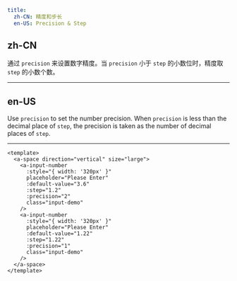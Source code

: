 ```yaml
title:
  zh-CN: 精度和步长
  en-US: Precision & Step
```

## zh-CN

通过 `precision` 来设置数字精度。当 `precision` 小于 `step` 的小数位时，精度取 `step` 的小数个数。

---

## en-US

Use `precision` to set the number precision. When `precision` is less than the decimal place of `step`, the precision is taken as the number of decimal places of `step`.

---

```vue
<template>
  <a-space direction="vertical" size="large">
    <a-input-number
      :style="{ width: '320px' }"
      placeholder="Please Enter"
      :default-value="3.6"
      :step="1.2"
      :precision="2"
      class="input-demo"
    />
    <a-input-number
      :style="{ width: '320px' }"
      placeholder="Please Enter"
      :default-value="1.22"
      :step="1.22"
      :precision="1"
      class="input-demo"
    />
  </a-space>
</template>
```
